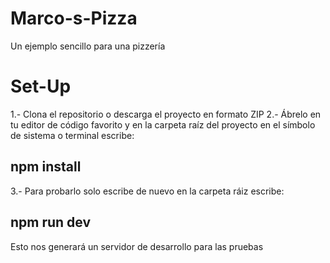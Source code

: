 # Marco-s-Pizza
Un ejemplo sencillo para una pizzería

# Set-Up
1.- Clona el repositorio o descarga el proyecto en formato ZIP
2.- Ábrelo en tu editor de código favorito y en la carpeta raíz del proyecto en el símbolo de sistema o terminal escribe:
  ## npm install
 3.- Para probarlo solo escribe de nuevo en la carpeta ráiz escribe:
  ## npm run dev
  Esto nos generará un servidor de desarrollo para las pruebas
